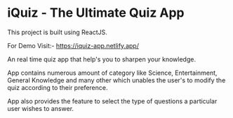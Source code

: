 # iQuiz - The Ultimate Quiz App

This project is built using ReactJS.

For Demo Visit:- https://iquiz-app.netlify.app/

An real time quiz app that help's you to sharpen your knowledge.

App contains numerous amount of category like Science, Entertainment, General Knowledge and many other which unables the user's to modify the quiz according to their preference.

App also provides the feature to select the type of questions a particular user wishes to answer.
